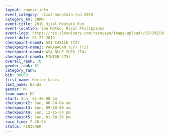 ```yaml
---
layout: runner-info 
event_category: rizal-mountain-run-2019 
category_km: 30KM 
event-title: 2019 Rizal Moutain Run 
event-location: San Mateo, Rizal Philippines 
event-logo: https://res.cloudinary.com/raceyaya/image/upload/v1570025909/logo/rizal-mountain_gkfete.jpg 
event-date: 01-27-2019 
checkpoint-name2: AS1 CASILE (T2) 
checkpoint-name3: PARAWAGAN (CP) (T3) 
checkpoint-name4: AS4 BLUE SHED (T4) 
checkpoint-name5: FINISH (T5) 
overall_rank: 70
gender_rank: 61
category_rank: 
bib: 30063
first_name: Hector Louis
last_name: Banda
gender: M
team_name: MC
start: Sun, 05-30-00 am
checkpoint2: Sun, 06-24-04 am
checkpoint3: Sun, 09-18-00 am
checkpoint4: Sun, 12-15-54 pm
checkpoint5: Sun, 01-00-56 pm
race_time: 7-30-56
status: FINISHER
---
```

